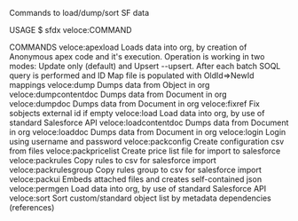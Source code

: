Commands to load/dump/sort SF data

USAGE
  $ sfdx veloce:COMMAND

COMMANDS
  veloce:apexload        Loads data into org, by creation of Anonymous apex code
                         and it's execution. Operation is working in two modes:
                         Update only (default) and Upsert --upsert. After each
                         batch SOQL query is performed and ID Map file is
                         populated with OldId=>NewId mappings
  veloce:dump            Dumps data from Object in org
  veloce:dumpcontentdoc  Dumps data from Document in org
  veloce:dumpdoc         Dumps data from Document in org
  veloce:fixref          Fix sobjects external id if empty
  veloce:load            Load data into org, by use of standard Salesforce API
  veloce:loadcontentdoc  Dumps data from Document in org
  veloce:loaddoc         Dumps data from Document in org
  veloce:login           Login using username and password
  veloce:packconfig      Create configuration csv from files
  veloce:packpricelist   Create price list file for import to salesforce
  veloce:packrules       Copy rules to csv for salesforce import
  veloce:packrulesgroup  Copy rules group to csv for salesforce import
  veloce:packui          Embeds attached files and creates self-contained json
  veloce:permgen         Load data into org, by use of standard Salesforce API
  veloce:sort            Sort custom/standard object list by metadata
                         dependencies (references)

